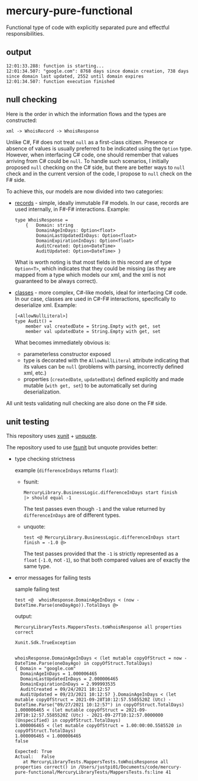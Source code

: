 # mercury-pure-functional

Functional type of code with explicitly separated pure and effectful responsibilities.

## output

```
12:01:33.288: function is starting...
12:01:34.507: "google.com": 8768 days since domain creation, 738 days since domain last updated, 2552 until domain expires
12:01:34.507: function execution finished
```

## null checking

Here is the order in which the information flows and the types are constructed:

`xml -> WhoisRecord -> WhoisResponse`

Unlike C#, F# does not treat `null` as a first-class citizen. Presence or absence of values is usually preferred to be indicated using the `Option` type. However, when interfacing C# code, one should remember that values arriving from C# could be `null`. To handle such scenarios, I initially proposed `null` checking on the C# side, but there are better ways to `null` check and in the current version of the code, I propose to `null` check on the F# side.

To achieve this, our models are now divided into two categories:

* [records](https://docs.microsoft.com/en-us/dotnet/fsharp/language-reference/records) - simple, ideally immutable F# models. In our case, records are used internally, in F#-F# interactions. Example:

  ```f#
  type WhoisResponse =
      {   Domain: string
          DomainAgeInDays: Option<float>
          DomainLastUpdatedInDays: Option<float>
          DomainExpirationInDays: Option<float>
          AuditCreated: Option<DateTime>
          AuditUpdated: Option<DateTime> }
  ```
  What is worth noting is that most fields in this record are of type `Option<T>`, which indicates that they could be missing (as they are mapped from a type which models our xml, and the xml is not guaranteed to be always correct).

* [classes](https://docs.microsoft.com/en-us/dotnet/fsharp/language-reference/classes) - more complex, C#-like models, ideal for interfacing C# code. In our case, classes are used in C#-F# interactions, specifically to deserialize xml. Example:

  ```f#
  [<AllowNullLiteral>]
  type Audit() =
      member val createdDate = String.Empty with get, set
      member val updatedDate = String.Empty with get, set
  ```
  What becomes immediately obvious is:
  * parameterless constructor exposed
  * type is decorated with the `AllowNullLiteral` attribute indicating that its values can be `null` (problems with parsing, incorrectly defined xml, etc.)
  * properties (`createdDate`, `updatedDate`) defined explicitly and made mutable (`with get, set`) to be automatically set during deserialization.

All unit tests validating null checking are also done on the F# side.

## unit testing

This repository uses [xunit](https://github.com/xunit/xunit) + [unquote](https://github.com/SwensenSoftware/unquote).

The repository used to use [fsunit](https://fsprojects.github.io/FsUnit/) but unquote provides better:

* type checking strictness

  example (`differenceInDays` returns `float`):

    * fsunit:

        ```f#
        MercuryLibrary.BusinessLogic.differenceInDays start finish
        |> should equal -1
        ```
      
        The test passes even though `-1` and the value returned by `differenceInDays` are of different types.

  * unquote:

      ```f#
      test <@ MercuryLibrary.BusinessLogic.differenceInDays start finish = -1.0 @>
      ```

    The test passes provided that the `-1` is strictly represented as a `float` (`-1.0`, not `-1`), so that both compared values are of exactly the same type.

* error messages for failing tests
  
    sample failing test

    ```f#
    test <@  whoisResponse.DomainAgeInDays < (now - DateTime.Parse(oneDayAgo)).TotalDays @>
    ```
    
    output:
    
    ```
    MercuryLibraryTests.MappersTests.toWhoisResponse all properties correct
    
    Xunit.Sdk.TrueException
    
    
    whoisResponse.DomainAgeInDays < (let mutable copyOfStruct = now - DateTime.Parse(oneDayAgo) in copyOfStruct.TotalDays)
    { Domain = "google.com"
      DomainAgeInDays = 1.000006465
      DomainLastUpdatedInDays = 2.000006465
      DomainExpirationInDays = 2.999993535
      AuditCreated = 09/24/2021 10:12:57
      AuditUpdated = 09/23/2021 10:12:57 }.DomainAgeInDays < (let mutable copyOfStruct = 2021-09-28T10:12:57.5585520Z (Utc) - DateTime.Parse("09/27/2021 10:12:57") in copyOfStruct.TotalDays)
    1.000006465 < (let mutable copyOfStruct = 2021-09-28T10:12:57.5585520Z (Utc) - 2021-09-27T10:12:57.0000000 (Unspecified) in copyOfStruct.TotalDays)
    1.000006465 < (let mutable copyOfStruct = 1.00:00:00.5585520 in copyOfStruct.TotalDays)
    1.000006465 < 1.000006465
    false
    
    Expected: True
    Actual:   False
       at MercuryLibraryTests.MappersTests.toWhoisResponse all properties correct() in /Users/justpi01/Documents/code/mercury-pure-functional/MercuryLibraryTests/MappersTests.fs:line 41
    ```